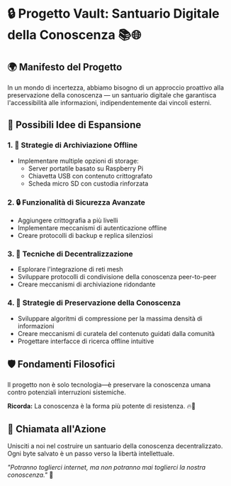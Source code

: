 # 🔒 Progetto Vault: Santuario Digitale della Conoscenza 📚🌐

## 🌍 Manifesto del Progetto

In un mondo di incertezza, abbiamo bisogno di un approccio proattivo alla preservazione della conoscenza —
un santuario digitale che garantisca l'accessibilità alle informazioni, indipendentemente dai vincoli esterni.

## 🚨 Possibili Idee di Espansione

### 1. 💾 Strategie di Archiviazione Offline
- Implementare multiple opzioni di storage:
    * Server portatile basato su Raspberry Pi
    * Chiavetta USB con contenuto crittografato
    * Scheda micro SD con custodia rinforzata

### 2. 🔒 Funzionalità di Sicurezza Avanzate
- Aggiungere crittografia a più livelli
- Implementare meccanismi di autenticazione offline
- Creare protocolli di backup e replica silenziosi

### 3. 📡 Tecniche di Decentralizzazione
- Esplorare l'integrazione di reti mesh
- Sviluppare protocolli di condivisione della conoscenza peer-to-peer
- Creare meccanismi di archiviazione ridondante

### 4. 🧠 Strategie di Preservazione della Conoscenza
- Sviluppare algoritmi di compressione per la massima densità di informazioni
- Creare meccanismi di curatela del contenuto guidati dalla comunità
- Progettare interfacce di ricerca offline intuitive

## 🛡️ Fondamenti Filosofici

Il progetto non è solo tecnologia—è preservare la conoscenza umana contro potenziali interruzioni sistemiche.

**Ricorda:** La conoscenza è la forma più potente di resistenza. 🔥📖

## 🚀 Chiamata all'Azione

Unisciti a noi nel costruire un santuario della conoscenza decentralizzato. Ogni byte salvato è un passo verso la libertà intellettuale.

*"Potranno toglierci internet, ma non potranno mai toglierci la nostra conoscenza."* 💪